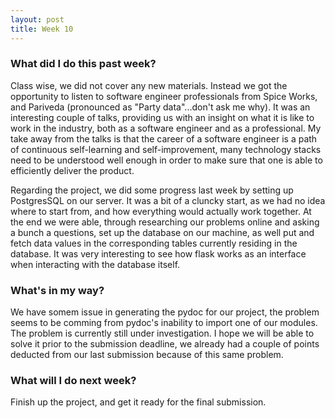 ```yaml
---
layout: post
title: Week 10
---
```


### What did I do this past week?

Class wise, we did not cover any new materials. Instead we got the opportunity to listen to software engineer professionals from Spice Works, and Pariveda (pronounced as "Party data"...don't ask me why). It was an interesting couple of talks, providing us with an insight on what it is like to work in the industry, both as a software engineer and as a professional. My take away from the talks is that the career of a software engineer is a path of continuous self-learning and self-improvement, many technology stacks need to be understood well enough in order to make sure that one is able to efficiently deliver the product.

Regarding the project, we did some progress last week by setting up PostgresSQL on our server. It was a bit of a cluncky start, as we had no idea where to start from, and how everything would actually work together. At the end we were able, through researching our problems online and asking a bunch a questions, set up the database on our machine, as well put and fetch data values in the corresponding tables currently residing in the database. It was very interesting to see how flask works as an interface when interacting with the database itself.

### What's in my way?

We have somem issue in generating the pydoc for our project, the problem seems to be comming from pydoc's inability to import one of our modules. The problem is currently still under investigation. I hope we will be able to solve it prior to the submission deadline, we already had a couple of points deducted from our last submission because of this same problem.

### What will I do next week? 

Finish up the project, and get it ready for the final submission.
